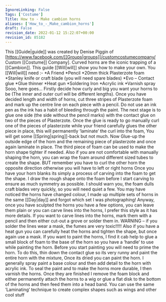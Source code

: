 ```yaml
---
IgnoreLinking: False
Tags: ['Costume']
Title: How to - Make cambion horns
aliases: ['How_to_-_Make_cambion_horns']
draft: False
revision_date: 2022-01-12 15:22:07+00:00
revision_id: 85182
---
```


This [[Guide|guide]] was created by Denise Piggin of [https://www.facebook.com/[[Groups|groups]]/customcostumecompany/ Custom [[Costume]] Company].
Curved horns are the iconic trapping of a [[Cambion]]. This guide [[Will|will]] show you how to make your own.
You [[Will|will]] need :-
*A Friend
*Pencil
*20mm thick Plasterzote foam
*Stanley knife or craft blade (you will need spare blades)
*Evo – Contact glue
*Glue thinner
*Heat gun
*Soldering Iron
*Acrylic ink
*Varnish spray
Sooo, here goes…
Firstly decide how curly and big you want your horns to be (The inner and outer curl will be different lengths). Once you have decided length and width of horns, cut three stripes of Plasterzote foam and mark up the centre line on each piece with a pencil. Do not use an ink pen as the ink has a habit of bleeding through the paint.
The next stage is to glue one side (the side without the pencil marks) with the contact glue on two of the pieces of Plasterzote. Once the glue is ready to go manually curl one of the pieces of plasterzote while your friend carefully glues the other piece in place, this will permanently ‘laminate’ the curl into the foam, You will get some [[Spring|spring]]-back but not much.
Now Glue-up the outside edge of the horn and the remaining piece of plasterzote and once again laminate in place. The third piece of foam can be used to make the horn shape tighter if needed. Also if you are not comfortable with manually shaping the horn, you can wrap the foam around different sized tubes to create the shape. BUT remember you have to curl the other horn the opposite direction otherwise you will have to left or right horns
Once you have your horn blanks its simply a process of carving into the foam to get the shape. I draw the rough shape onto the foam before I start carving to ensure as much symmetry as possible. I should warn you, the foam dulls craft blades very quickly, so you will need quiet a few.
You may have noticed the horns have changed colour, I made up multiple sets of horns in the same [[Day|day]] and forgot which set I was photographing! Anyway, once you have sculpted the horns you have a few options, you can leave them plain or you can carve lines into the horns, I prefer this style as it has more details. If you want to carve lines into the horns, mark them with a pencil and then either cut-out a grove or solder them in. WARNING – if you solder the lines wear a mask, the fumes are very toxic!!!!!
Also if you have a heat gun you can carefully heat the horns and tighten the shape, but once again use a mask.
If you want to paint the horns, I find it cab help to glue a small block of foam to the base of the horn so you have a ‘handle’ to use while painting the horn. Before you start painting you will need to prime the horn. To do this, thin down the contact glue so its very runny and paint the entire horn with the mixture, Once its dried you can paint the horn.
I generally spray paint a base colour and then add detail to the horn with acrylic ink. To seal the paint and to make the horns more durable, I then varnish the horns. Once they are finished I remove the foam block and either permanently attach the horns to a wig or glue a flat disk to the bottom of the horns and then feed them into a head band.
You can use the same ‘Laminating’ technique to create complex shapes such as wings and other cool stuff